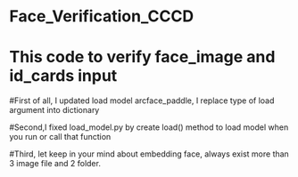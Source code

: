 # Face_Verification_CCCD

# This code to verify face_image and id_cards input

#First of all, I updated load model arcface_paddle, I replace type of load argument into dictionary

#Second,I fixed load_model.py by create load() method to load model when you run or call that function

#Third, let keep in your mind about embedding face, always exist more than 3 image file and 2 folder.
